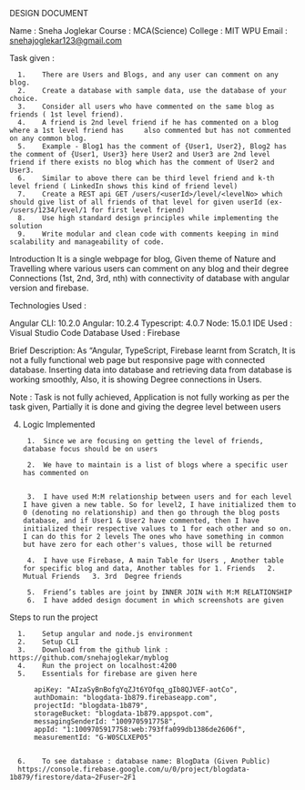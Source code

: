 DESIGN DOCUMENT

Name : Sneha Joglekar
Course : MCA(Science)
College : MIT WPU
Email : snehajoglekar123@gmail.com

Task given :

      1.	There are Users and Blogs, and any user can comment on any blog.
      2.	Create a database with sample data, use the database of your choice.
      3.	Consider all users who have commented on the same blog as friends ( 1st level friend).
      4.	A friend is 2nd level friend if he has commented on a blog where a 1st level friend has     also commented but has not commented on any common blog.
      5.	Example - Blog1 has the comment of {User1, User2}, Blog2 has the comment of {User1, User3} here User2 and User3 are 2nd level friend if there exists no blog which has the comment of User2 and User3.
      6.	Similar to above there can be third level friend and k-th level friend ( LinkedIn shows this kind of friend level)
      7.	Create a REST api GET /users/<userId>/level/<levelNo> which should give list of all friends of that level for given userId (ex- /users/1234/level/1 for first level friend)
      8.	Use high standard design principles while implementing the solution
      9.	Write modular and clean code with comments keeping in mind scalability and manageability of code.





Introduction
   It is a single webpage for blog, Given theme of Nature and Travelling where various users can comment on any blog and their degree Connections (1st, 2nd, 3rd,  nth) with connectivity of database with angular version and firebase.


Technologies Used : 

Angular CLI: 10.2.0
Angular: 10.2.4
Typescript: 4.0.7
Node: 15.0.1
IDE Used : Visual Studio Code
Database Used : Firebase

Brief Description:
As “Angular, TypeScript, Firebase learnt from Scratch, It is not a fully functional web page but responsive page with connected database. Inserting  data into database and retrieving data from database is working smoothly, Also, it is showing Degree connections in Users.

Note : Task is not fully achieved, Application is not fully working as per the task given, Partially it is done and giving the degree level between users









4. Logic Implemented

        1.	Since we are focusing on getting the level of friends, database focus should be on users 

        2.	We have to maintain is a list of blogs where a specific user has commented on


        3.	I have used M:M relationship between users and for each level I have given a new table. So for level2, I have initialized them to 0 (denoting no relationship) and then go through the blog posts database, and if User1 & User2 have commented, then I have initialized their respective values to 1 for each other and so on. I can do this for 2 levels The ones who have something in common but have zero for each other's values, those will be returned

        4.	I have use Firebase, A main Table for Users , Another table for specific blog and data, Another tables for 1. Friends   2. Mutual Friends   3. 3rd  Degree friends

        5.	Friend’s tables are joint by INNER JOIN with M:M RELATIONSHIP
        6.	I have added design document in which screenshots are given















 

















Steps to run the project

      1.	Setup angular and node.js environment
      2.	Setup CLI
      3.	Download from the github link : https://github.com/snehajoglekar/myblog
      4.	Run the project on localhost:4200
      5.	Essentials for firebase are given here

          apiKey: "AIzaSyBnBofgYqZJt6YOfqq_gIb8QJVEF-aotCo",
          authDomain: "blogdata-1b879.firebaseapp.com",
          projectId: "blogdata-1b879",
          storageBucket: "blogdata-1b879.appspot.com",
          messagingSenderId: "1009705917758",
          appId: "1:1009705917758:web:793ffa099db1386de2606f",
          measurementId: "G-W0SCLXEP05"


      6.	To see database : database name: BlogData (Given Public)
      https://console.firebase.google.com/u/0/project/blogdata-1b879/firestore/data~2Fuser~2F1




 










